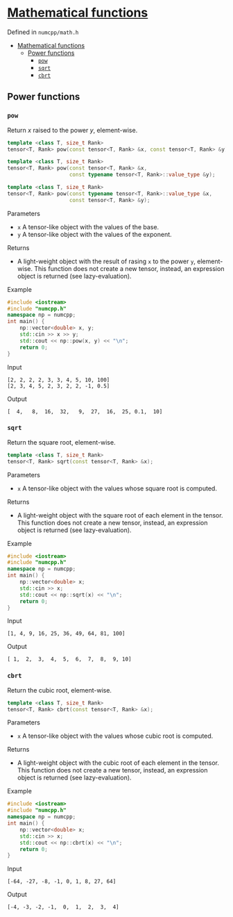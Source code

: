 # [Mathematical functions](./readme.md)

Defined in `numcpp/math.h`

- [Mathematical functions](#mathematical-functions)
  - [Power functions](#power-functions)
    - [`pow`](#pow)
    - [`sqrt`](#sqrt)
    - [`cbrt`](#cbrt)

## Power functions

### `pow`

Return $x$ raised to the power $y$, element-wise.
```cpp
template <class T, size_t Rank>
tensor<T, Rank> pow(const tensor<T, Rank> &x, const tensor<T, Rank> &y);

template <class T, size_t Rank>
tensor<T, Rank> pow(const tensor<T, Rank> &x,
                    const typename tensor<T, Rank>::value_type &y);

template <class T, size_t Rank>
tensor<T, Rank> pow(const typename tensor<T, Rank>::value_type &x,
                    const tensor<T, Rank> &y);
```

Parameters

* `x` A tensor-like object with the values of the base.
* `y` A tensor-like object with the values of the exponent.

Returns

* A light-weight object with the result of rasing `x` to the power `y`, element-wise. This function does not create a new tensor, instead, an expression object is returned (see lazy-evaluation).

Example

```cpp
#include <iostream>
#include "numcpp.h"
namespace np = numcpp;
int main() {
    np::vector<double> x, y;
    std::cin >> x >> y;
    std::cout << np::pow(x, y) << "\n";
    return 0;
}
```

Input

```
[2, 2, 2, 2, 3, 3, 4, 5, 10, 100]
[2, 3, 4, 5, 2, 3, 2, 2, -1, 0.5]
```

Output

```
[  4,   8,  16,  32,   9,  27,  16,  25, 0.1,  10]
```

### `sqrt`

Return the square root, element-wise.
```cpp
template <class T, size_t Rank>
tensor<T, Rank> sqrt(const tensor<T, Rank> &x);
```

Parameters

* `x` A tensor-like object with the values whose square root is computed.

Returns

* A light-weight object with the square root of each element in the tensor. This function does not create a new tensor, instead, an expression object is returned (see lazy-evaluation).

Example

```cpp
#include <iostream>
#include "numcpp.h"
namespace np = numcpp;
int main() {
    np::vector<double> x;
    std::cin >> x;
    std::cout << np::sqrt(x) << "\n";
    return 0;
}
```

Input

```
[1, 4, 9, 16, 25, 36, 49, 64, 81, 100]
```

Output

```
[ 1,  2,  3,  4,  5,  6,  7,  8,  9, 10]
```

### `cbrt`

Return the cubic root, element-wise.
```cpp
template <class T, size_t Rank>
tensor<T, Rank> cbrt(const tensor<T, Rank> &x);
```

Parameters

* `x` A tensor-like object with the values whose cubic root is computed.

Returns

* A light-weight object with the cubic root of each element in the tensor. This function does not create a new tensor, instead, an expression object is returned (see lazy-evaluation).

Example

```cpp
#include <iostream>
#include "numcpp.h"
namespace np = numcpp;
int main() {
    np::vector<double> x;
    std::cin >> x;
    std::cout << np::cbrt(x) << "\n";
    return 0;
}
```

Input

```
[-64, -27, -8, -1, 0, 1, 8, 27, 64]
```

Output

```
[-4, -3, -2, -1,  0,  1,  2,  3,  4]
```

